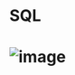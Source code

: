 # SQL
# ![image](https://github.com/Gkvora/SQL/assets/117502951/219b05ce-685e-4635-a217-3c6c330467bd)
